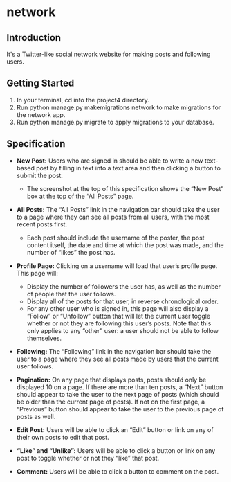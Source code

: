 # network
## Introduction
It's a Twitter-like social network website for making posts and following users.


## Getting Started
1. In your terminal, cd into the project4 directory.
2. Run python manage.py makemigrations network to make migrations for the network app.
3. Run python manage.py migrate to apply migrations to your database.

## Specification
- **New Post:** Users who are signed in should be able to write a new text-based post by filling in text into a text area and then clicking a button to submit the post.
  - The screenshot at the top of this specification shows the “New Post” box at the top of the “All Posts” page.

- **All Posts:** The “All Posts” link in the navigation bar should take the user to a page where they can see all posts from all users, with the most recent posts first.
  - Each post should include the username of the poster, the post content itself, the date and time at which the post was made, and the number of “likes” the post has.

- **Profile Page:** Clicking on a username will load that user’s profile page. This page will:
  - Display the number of followers the user has, as well as the number of people that the user follows.
  - Display all of the posts for that user, in reverse chronological order.
  - For any other user who is signed in, this page will also display a “Follow” or “Unfollow” button that will let the current user toggle whether or not they are following this user’s posts. Note that this only applies to any “other” user: a user should not be able to follow themselves.

- **Following:** The “Following” link in the navigation bar should take the user to a page where they see all posts made by users that the current user follows.

- **Pagination:** On any page that displays posts, posts should only be displayed 10 on a page. If there are more than ten posts, a “Next” button should appear to take the user to the next page of posts (which should be older than the current page of posts). If not on the first page, a “Previous” button should appear to take the user to the previous page of posts as well.

- **Edit Post:** Users will be able to click an “Edit” button or link on any of their own posts to edit that post.

- **“Like” and “Unlike”:** Users will be able to click a button or link on any post to toggle whether or not they “like” that post.

- **Comment:** Users will be able to click a button to comment on the post.





  


 
